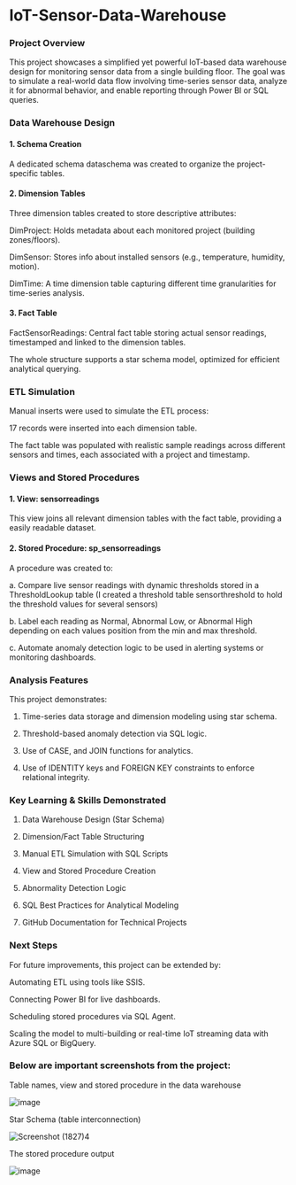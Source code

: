 # IoT-Sensor-Data-Warehouse

### Project Overview

This project showcases a simplified yet powerful IoT-based data warehouse design for monitoring sensor data from a single building floor. The goal was to simulate a real-world data flow involving time-series sensor data, analyze it for abnormal behavior, and enable reporting through Power BI or SQL queries.

### Data Warehouse Design
#### 1. Schema Creation

A dedicated schema dataschema was created to organize the project-specific tables.

#### 2. Dimension Tables

Three dimension tables created to store descriptive attributes:

DimProject: Holds metadata about each monitored project (building zones/floors).

DimSensor: Stores info about installed sensors (e.g., temperature, humidity, motion).

DimTime: A time dimension table capturing different time granularities for time-series analysis.

#### 3. Fact Table
FactSensorReadings: Central fact table storing actual sensor readings, timestamped and linked to the dimension tables. 

The whole structure supports a star schema model, optimized for efficient analytical querying.

### ETL Simulation
Manual inserts were used to simulate the ETL process:

17 records were inserted into each dimension table.

The fact table was populated with realistic sample readings across different sensors and times, each associated with a project and timestamp.

### Views and Stored Procedures
#### 1. View: sensorreadings
This view joins all relevant dimension tables with the fact table, providing a easily readable dataset.

#### 2. Stored Procedure: sp_sensorreadings
A procedure was created to:

a. Compare live sensor readings with dynamic thresholds stored in a ThresholdLookup table (I created a threshold table sensorthreshold to hold the threshold values for several sensors)

b. Label each reading as Normal, Abnormal Low, or Abnormal High depending on each values position from the min and max threshold.

c. Automate anomaly detection logic to be used in alerting systems or monitoring dashboards.

### Analysis Features
This project demonstrates:

1. Time-series data storage and dimension modeling using star schema.

2. Threshold-based anomaly detection via SQL logic.

3. Use of CASE, and JOIN functions for analytics.

4. Use of IDENTITY keys and FOREIGN KEY constraints to enforce relational integrity.

### Key Learning & Skills Demonstrated
1. Data Warehouse Design (Star Schema)

2. Dimension/Fact Table Structuring

3. Manual ETL Simulation with SQL Scripts

4. View and Stored Procedure Creation

5. Abnormality Detection Logic

6. SQL Best Practices for Analytical Modeling

7. GitHub Documentation for Technical Projects

### Next Steps
For future improvements, this project can be extended by:

Automating ETL using tools like SSIS.

Connecting Power BI for live dashboards.

Scheduling stored procedures via SQL Agent.

Scaling the model to multi-building or real-time IoT streaming data with Azure SQL or BigQuery.

### Below are important screenshots from the project: 

Table names, view and stored procedure in the data warehouse 

![image](https://github.com/user-attachments/assets/ab594998-533c-4aa4-9f1f-be74c0f534b4)


Star Schema (table interconnection)

![Screenshot (1827)4](https://github.com/user-attachments/assets/6e0bebac-8513-441f-84ee-2fb41b466455)


The stored procedure output 

![image](https://github.com/user-attachments/assets/b4ca4bd5-e26d-420b-aa7b-1a8a4878a796)
